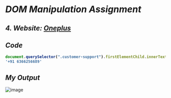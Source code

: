 # _DOM Manipulation Assignment_


## _4. Website: [Oneplus](https://www.oneplus.in/support)_

## _Code_
<b>
  
```javascript
document.querySelector(".customer-support").firstElementChild.innerText = "+91 6366256689"
'+91 6366256689'
```
</b>

## _My Output_
![image](https://user-images.githubusercontent.com/91872149/192696883-24be8cee-075d-46ad-919d-dc55260f686e.png)
